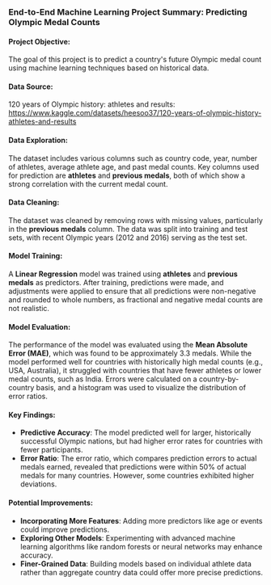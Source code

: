 
### End-to-End Machine Learning Project Summary: Predicting Olympic Medal Counts

#### Project Objective:
The goal of this project is to predict a country's future Olympic medal count using machine learning techniques based on historical data.

#### Data Source:
120 years of Olympic history: athletes and results:<br>https://www.kaggle.com/datasets/heesoo37/120-years-of-olympic-history-athletes-and-results

#### Data Exploration:
The dataset includes various columns such as country code, year, number of athletes, average athlete age, and past medal counts. Key columns used for prediction are **athletes** and **previous medals**, both of which show a strong correlation with the current medal count.

#### Data Cleaning:
The dataset was cleaned by removing rows with missing values, particularly in the **previous medals** column. The data was split into training and test sets, with recent Olympic years (2012 and 2016) serving as the test set.

#### Model Training:
A **Linear Regression** model was trained using **athletes** and **previous medals** as predictors. After training, predictions were made, and adjustments were applied to ensure that all predictions were non-negative and rounded to whole numbers, as fractional and negative medal counts are not realistic.

#### Model Evaluation:
The performance of the model was evaluated using the **Mean Absolute Error (MAE)**, which was found to be approximately 3.3 medals. While the model performed well for countries with historically high medal counts (e.g., USA, Australia), it struggled with countries that have fewer athletes or lower medal counts, such as India. Errors were calculated on a country-by-country basis, and a histogram was used to visualize the distribution of error ratios.

#### Key Findings:
- **Predictive Accuracy**: The model predicted well for larger, historically successful Olympic nations, but had higher error rates for countries with fewer participants.
- **Error Ratio**: The error ratio, which compares prediction errors to actual medals earned, revealed that predictions were within 50% of actual medals for many countries. However, some countries exhibited higher deviations.
  
#### Potential Improvements:
- **Incorporating More Features**: Adding more predictors like age or events could improve predictions.
- **Exploring Other Models**: Experimenting with advanced machine learning algorithms like random forests or neural networks may enhance accuracy.
- **Finer-Grained Data**: Building models based on individual athlete data rather than aggregate country data could offer more precise predictions.


